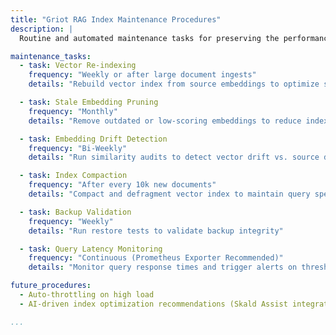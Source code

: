 ```yaml
---
title: "Griot RAG Index Maintenance Procedures"
description: |
  Routine and automated maintenance tasks for preserving the performance, integrity, and relevance of the Griot RAG vector index inside kOS.

maintenance_tasks:
  - task: Vector Re-indexing
    frequency: "Weekly or after large document ingests"
    details: "Rebuild vector index from source embeddings to optimize search accuracy"

  - task: Stale Embedding Pruning
    frequency: "Monthly"
    details: "Remove outdated or low-scoring embeddings to reduce index bloat"

  - task: Embedding Drift Detection
    frequency: "Bi-Weekly"
    details: "Run similarity audits to detect vector drift vs. source documents"

  - task: Index Compaction
    frequency: "After every 10k new documents"
    details: "Compact and defragment vector index to maintain query speed"

  - task: Backup Validation
    frequency: "Weekly"
    details: "Run restore tests to validate backup integrity"

  - task: Query Latency Monitoring
    frequency: "Continuous (Prometheus Exporter Recommended)"
    details: "Monitor query response times and trigger alerts on threshold breaches"

future_procedures:
  - Auto-throttling on high load
  - AI-driven index optimization recommendations (Skald Assist integration)

...
```


